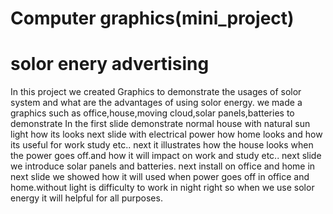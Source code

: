 # Computer graphics(mini_project)
# solor enery advertising
In this project we created Graphics to demonstrate the usages of solor system and what are the advantages of using solor energy. 
we made a graphics such as office,house,moving cloud,solar panels,batteries to demonstrate
In the first slide demonstrate  normal house with natural sun light how its looks
next slide with electrical power how home looks and how its useful for work study etc..
next it illustrates how the house looks when the power goes off.and how it will impact on work and study etc..
next slide we introduce solar panels and batteries.
next install on office and home
in next slide we showed how it will used when power goes off in office and home.without light is difficulty to work in night right so when we use solor energy it will helpful for all purposes.
